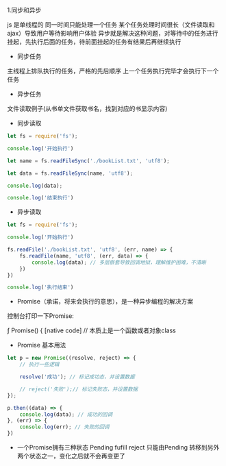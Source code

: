 1.同步和异步

js 是单线程的 同一时间只能处理一个任务 某个任务处理时间很长（文件读取和ajax）导致用户等待影响用户体验
异步就是解决这种问题，对等待中的任务进行挂起，先执行后面的任务，待前面挂起的任务有结果后再继续执行

- 同步任务

主线程上排队执行的任务，严格的先后顺序 上一个任务执行完毕才会执行下一个任务

- 异步任务


文件读取例子(从书单文件获取书名，找到对应的书显示内容)

- 同步读取
```js
let fs = require('fs');

console.log('开始执行')

let name = fs.readFileSync('./bookList.txt', 'utf8');

let data = fs.readFileSync(name, 'utf8');

console.log(data);

console.log('结束执行')
```
- 异步读取
```js
let fs = require('fs');

console.log('开始执行')

fs.readFile('./bookList.txt', 'utf8', (err, name) => {
    fs.readFile(name, 'utf8', (err, data) => {
        console.log(data); // 多层嵌套导致回调地狱，理解维护困难，不清晰
    })
})

console.log('执行结束')
```

- Promise（承诺，将来会执行的意思），是一种异步编程的解决方案

控制台打印一下Promise:

ƒ Promise() { [native code] // 本质上是一个函数或者对象class

- Promise 基本用法

```js
let p = new Promise((resolve, reject) => {
    // 执行一些逻辑

    resolve('成功'); // 标记成功态，并设置数据

    // reject('失败');// 标记失败态，并设置数据
});

p.then((data) => {
    console.log(data); // 成功的回调
}, (err) => {
    console.log(err); // 失败的回调
})
```

- 一个Promise拥有三种状态 Pending fufill reject
只能由Pending 转移到另外两个状态之一，变化之后就不会再变更了